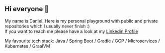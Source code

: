 ## Hi everyone 👋

My name is Daniel. Here is my personal playground with public and private repositories which I usually never finish :)  
If you want to reach me please have a look at my [Linkedin Profile](https://www.linkedin.com/in/danielmroczka)  

My favourite tech stack: Java / Spring Boot / Gradle / GCP / Microservices / Kubernetes / GraalVM
